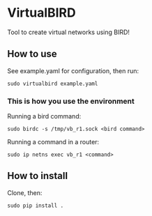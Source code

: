 # VirtualBIRD

Tool to create virtual networks using BIRD!

## How to use
See example.yaml for configuration, then run:
```shell script
sudo virtualbird example.yaml
```

### This is how you use the environment

Running a bird command:
```shell script
sudo birdc -s /tmp/vb_r1.sock <bird command>
```

Running a command in a router:
```shell script
sudo ip netns exec vb_r1 <command>
```

## How to install
Clone, then:
```shell script
sudo pip install .
```

